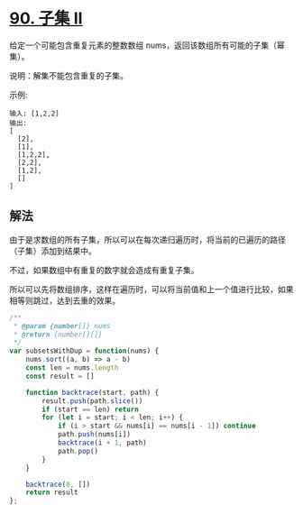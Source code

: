 # [90. 子集 II](https://leetcode-cn.com/problems/subsets-ii/)
给定一个可能包含重复元素的整数数组 nums，返回该数组所有可能的子集（幂集）。

说明：解集不能包含重复的子集。

示例:
```
输入: [1,2,2]
输出:
[
  [2],
  [1],
  [1,2,2],
  [2,2],
  [1,2],
  []
]
```
## 解法
由于是求数组的所有子集，所以可以在每次递归遍历时，将当前的已遍历的路径（子集）添加到结果中。

不过，如果数组中有重复的数字就会造成有重复子集。

所以可以先将数组排序，这样在遍历时，可以将当前值和上一个值进行比较，如果相等则跳过，达到去重的效果。
```js
/**
 * @param {number[]} nums
 * @return {number[][]}
 */
var subsetsWithDup = function(nums) {
    nums.sort((a, b) => a - b)
    const len = nums.length
    const result = []

    function backtrace(start, path) {
        result.push(path.slice())
        if (start == len) return
        for (let i = start; i < len; i++) {
            if (i > start && nums[i] == nums[i - 1]) continue
            path.push(nums[i])
            backtrace(i + 1, path)
            path.pop()
        }
    }

    backtrace(0, [])
    return result
};
```
